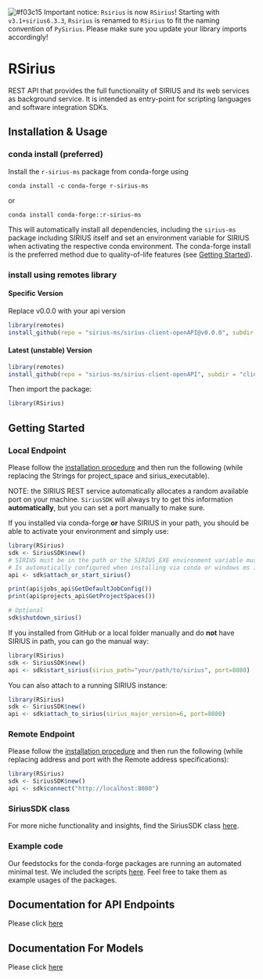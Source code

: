 ![#f03c15](https://placehold.co/10x10/f03c15/f03c15.png) Important notice: `Rsirius` is now `RSirius`! Starting with `v3.1+sirius6.3.3`, `Rsirius` is renamed to `RSirius` to fit the naming convention of `PySirius`. Please make sure you update your library imports accordingly!

# RSirius
REST API that provides the full functionality of SIRIUS and its web services as background service. It is intended as entry-point for scripting languages and software integration SDKs.

## Installation & Usage

### conda install (preferred)

Install the `r-sirius-ms` package from conda-forge using
```shell
conda install -c conda-forge r-sirius-ms
```
or
```shell
conda install conda-forge::r-sirius-ms
```

This will automatically install all dependencies, including the `sirius-ms` package including SIRIUS itself and set an environment variable for SIRIUS when activating the respective conda environment.
The conda-forge install is the preferred method due to quality-of-life features (see [Getting Started](#getting-started)).

### install using remotes library

#### Specific Version
Replace v0.0.0 with your api version
```R
library(remotes)
install_github(repo = "sirius-ms/sirius-client-openAPI@v0.0.0", subdir = "client-api_r/generated", ref = "master", build = TRUE)
```

#### Latest (unstable) Version
```R
library(remotes)
install_github(repo = "sirius-ms/sirius-client-openAPI", subdir = "client-api_r/generated", ref = "master", build = TRUE)
```

Then import the package:
```R
library(RSirius) 
```

## Getting Started

### Local Endpoint
Please follow the [installation procedure](#installation--usage) and then run the following (while replacing the Strings for project_space and sirius_executable).

NOTE: the SIRIUS REST service automatically allocates a random available port on your machine. 
`SiriusSDK` will always try to get this information **automatically**, but you can set a port manually to make sure.

If you installed via conda-forge **or** have SIRIUS in your path, you should be able to activate your environment and simply use:

```R
library(RSirius) 
sdk <- SiriusSDK$new()
# SIRIUS must be in the path or the SIRIUS_EXE environment variable must be specified.
# Is automatically configured when installing via conda or windows ms installer
api <- sdk$attach_or_start_sirius()

print(api$jobs_api$GetDefaultJobConfig())
print(api$projects_api$GetProjectSpaces())

# Optional
sdk$shutdown_sirius()
```

If you installed from GitHub or a local folder manually and do **not** have SIRIUS in path, you can go the manual way:

```R
library(RSirius) 
sdk <- SiriusSDK$new()
api <- sdk$start_sirius(sirius_path="your/path/to/sirius", port=8080)
```

You can also attach to a running SIRIUS instance:

```R
library(RSirius) 
sdk <- SiriusSDK$new()
api <- sdk$attach_to_sirius(sirius_major_version=6, port=8080)
```

### Remote Endpoint

Please follow the [installation procedure](#installation--usage) and then run the following (while replacing address and port with the Remote address specifications):

```R
library(RSirius) 
sdk <- SiriusSDK$new()
api <- sdk$connect("http://localhost:8080")
```

### SiriusSDK class

For more niche functionality and insights, find the SiriusSDK class [here](rsirius_sdk.R).

### Example code
Our feedstocks for the conda-forge packages are running an automated minimal test.
We included the scripts [here](../.updater/clientTests/CondaFeedstockMinimalTests). 
Feel free to take them as example usages of the packages.

## Documentation for API Endpoints
Please click [here](generated/README.md#documentation-for-api-endpoints)

## Documentation For Models
Please click [here](generated/README.md#documentation-for-models)

